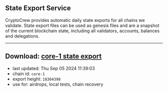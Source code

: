 ## State Export Service
CryptoCrew provides automatic daily state exports for all chains we validate. State export files can be used as genesis files and are a snapshot of the current blockchain state, including all validators, accounts, balances and delegations.

---
**Download: [core-1 state export](https://dl-eu2.ccvalidators.com/SERVICE/persistence/core-1_export_18304398.json)**
---

- last updated: Thu Sep 05 2024 11:39:03
- chain id: `core-1`
- export height: `18304398`
- use for: airdrops, local tests, chain recovery
